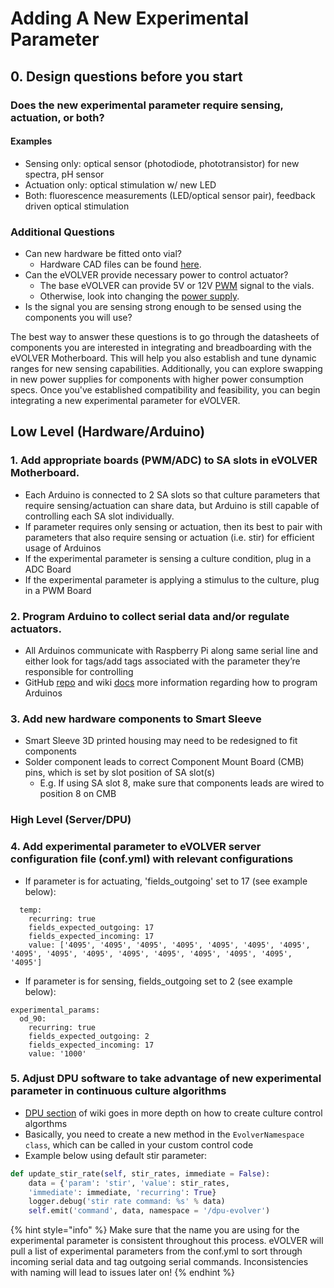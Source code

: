 # Adding A New Experimental Parameter

## 0. Design questions before you start

### Does the new experimental parameter require sensing, actuation, or both?

#### Examples

* Sensing only: optical sensor (photodiode, phototransistor) for new spectra, pH sensor
* Actuation only: optical stimulation w/ new LED
* Both: fluorescence measurements (LED/optical sensor pair), feedback driven optical stimulation

### Additional Questions

* Can new hardware be fitted onto vial?
  * Hardware CAD files can be found [here](https://github.com/FYNCH-BIO/hardware).
* Can the eVOLVER provide necessary power to control actuator?
  * The base eVOLVER can provide 5V or 12V [PWM](https://en.wikipedia.org/wiki/Pulse-width\_modulation) signal to the vials.
  * Otherwise, look into changing the [power supply](power-supply.md).
* Is the signal you are sensing strong enough to be sensed using the components you will use?

The best way to answer these questions is to go through the datasheets of components you are interested in integrating and breadboarding with the eVOLVER Motherboard. This will help you also establish and tune dynamic ranges for new sensing capabilities. Additionally, you can explore swapping in new power supplies for components with higher power consumption specs. Once you've established compatibility and feasibility, you can begin integrating a new experimental parameter for eVOLVER.

## Low Level (Hardware/Arduino)

### 1. Add appropriate boards (PWM/ADC) to SA slots in eVOLVER Motherboard.

* Each Arduino is connected to 2 SA slots so that culture parameters that require sensing/actuation can share data, but Arduino is still capable of controlling each SA slot individually.
* If parameter requires only sensing or actuation, then its best to pair with parameters that also require sensing or actuation (i.e. stir) for efficient usage of Arduinos
* If the experimental parameter is sensing a culture condition, plug in a ADC Board
* If the experimental parameter is applying a stimulus to the culture, plug in a PWM Board

### 2. Program Arduino to collect serial data and/or regulate actuators.

* All Arduinos communicate with Raspberry Pi along same serial line and either look for tags/add tags associated with the parameter they’re responsible for controlling
* GitHub [repo](https://github.com/FYNCH-BIO/evolver-arduino) and wiki [docs](../../software/arduino.md) more information regarding how to program Arduinos

### 3. Add new hardware components to Smart Sleeve

* Smart Sleeve 3D printed housing may need to be redesigned to fit components
* Solder component leads to correct Component Mount Board (CMB) pins, which is set by slot position of SA slot(s)
  * E.g. If using SA slot 8, make sure that components leads are wired to position 8 on CMB

### High Level (Server/DPU)

### 4. Add experimental parameter to eVOLVER server configuration file (conf.yml) with relevant configurations

* If parameter is for actuating, 'fields\_outgoing' set to 17 (see example below):

```
  temp:
    recurring: true
    fields_expected_outgoing: 17
    fields_expected_incoming: 17
    value: ['4095', '4095', '4095', '4095', '4095', '4095', '4095', '4095', '4095', '4095', '4095', '4095', '4095', '4095', '4095', '4095']
```

* If parameter is for sensing, fields\_outgoing set to 2 (see example below):

```
experimental_params:
  od_90:
    recurring: true
    fields_expected_outgoing: 2
    fields_expected_incoming: 17
    value: '1000'
```

### 5. Adjust DPU software to take advantage of new experimental parameter in continuous culture algorithms

* [DPU section](../../software/dpu-code-structure/) of wiki goes in more depth on how to create culture control algorthms
* Basically, you need to create a new method in the `EvolverNamespace class`, which can be called in your custom control code
* Example below using default stir parameter:

```python
def update_stir_rate(self, stir_rates, immediate = False):    
    data = {'param': 'stir', 'value': stir_rates, 
    'immediate': immediate, 'recurring': True}    
    logger.debug('stir rate command: %s' % data)    
    self.emit('command', data, namespace = '/dpu-evolver')
```



{% hint style="info" %}
Make sure that the name you are using for the experimental parameter is consistent throughout this process. eVOLVER will pull a list of experimental parameters from the conf.yml to sort through incoming serial data and tag outgoing serial commands. Inconsistencies with naming will lead to issues later on!
{% endhint %}
